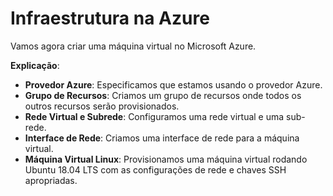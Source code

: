# Infraestrutura na Azure

Vamos agora criar uma máquina virtual no Microsoft Azure.

**Explicação**:
- **Provedor Azure**: Especificamos que estamos usando o provedor Azure.
- **Grupo de Recursos**: Criamos um grupo de recursos onde todos os outros recursos serão provisionados.
- **Rede Virtual e Subrede**: Configuramos uma rede virtual e uma sub-rede.
- **Interface de Rede**: Criamos uma interface de rede para a máquina virtual.
- **Máquina Virtual Linux**: Provisionamos uma máquina virtual rodando Ubuntu 18.04 LTS com as configurações de rede e chaves SSH apropriadas.